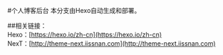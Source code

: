 #个人博客后台
本分支由Hexo自动生成和部署。  

##相关链接：  
Hexo：[https://hexo.io/zh-cn](https://hexo.io/zh-cn)  
NexT：[http://theme-next.iissnan.com](http://theme-next.iissnan.com)